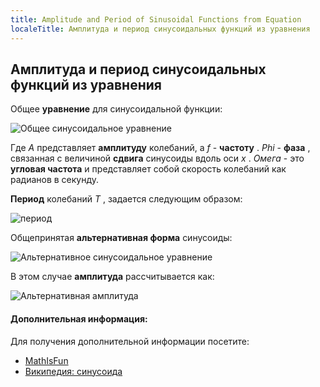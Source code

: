 ```yaml
---
title: Amplitude and Period of Sinusoidal Functions from Equation
localeTitle: Амплитуда и период синусоидальных функций из уравнения
---
```

## Амплитуда и период синусоидальных функций из уравнения

Общее **уравнение** для синусоидальной функции:

![Общее синусоидальное уравнение](https://github.com/viso-gio/HostedImages/blob/master/GenericSinusoid.png?raw=true)

Где _A_ представляет **амплитуду** колебаний, а _f_ - **частоту** . _Phi_ - **фаза** , связанная с величиной **сдвига** синусоиды вдоль оси _x_ . _Омега_ - это **угловая частота** и представляет собой скорость колебаний как радианов в секунду.

**Период** колебаний _T_ , задается следующим образом:

![период](https://github.com/viso-gio/HostedImages/blob/master/PeriodFormula.png?raw=true)

Общепринятая **альтернативная форма** синусоиды:

![Альтернативное синусоидальное уравнение](https://github.com/viso-gio/HostedImages/blob/master/AlternativeSinusoid.png?raw=true)

В этом случае **амплитуда** рассчитывается как:

![Альтернативная амплитуда](https://github.com/viso-gio/HostedImages/blob/master/AlternativeAmplitude.png?raw=true)

#### Дополнительная информация:

Для получения дополнительной информации посетите:

*   [MathIsFun](https://www.mathsisfun.com/algebra/amplitude-period-frequency-phase-shift.html)
*   [Википедия: синусоида](https://en.wikipedia.org/wiki/Sine_wave)